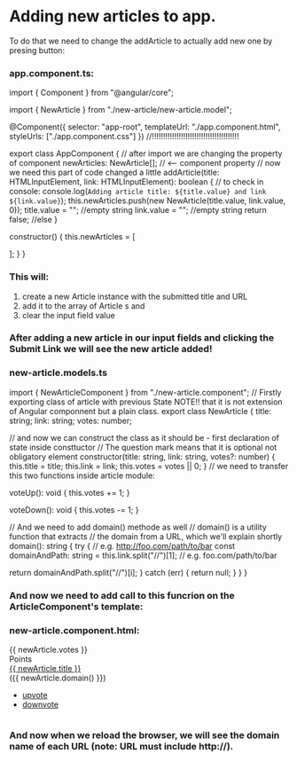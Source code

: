 # Adding new articles to app.

To do that we need to change the addArticle to actually add new one by presing button:

### app.component.ts:

import { Component } from "@angular/core";

<!-- // firstly importing stuffs from new artivle.model -->

import { NewArticle } from "./new-article/new-article.model";

@Component({
selector: "app-root",
templateUrl: "./app.component.html",
styleUrls: ["./app.component.css"]
})
//!!!!!!!!!!!!!!!!!!!!!!!!!!!!!!!!!!!!!!!

<!-- This is a part of app.component changed below-->

export class AppComponent {
// after import we are changing the property of component
newArticles: NewArticle[]; // <-- component property
// now we need this part of code changed a little
addArticle(title: HTMLInputElement, link: HTMLInputElement): boolean {
// to check in console:
console.log(`Adding article title: ${title.value} and link ${link.value}`);
this.newArticles.push(new NewArticle(title.value, link.value, 0));
title.value = ""; //empty string
link.value = ""; //empty string
return false; //else
}

<!--  This is end of added element -->

<!-- That is not necessary code yet -->
<!-- // Now we can add the class constructor in here -->

constructor() {
this.newArticles = [

<!-- // Now we can add the class constructor in here -->
<!-- new NewArticle("Angular", "http://angular.io", 4),
new NewArticle("CSS", "http://css.io", 2),
new NewArticle("Typescript", "http://typescript.io", 6) -->

];
}
}

### This will:

1. create a new Article instance with the submitted title and URL
2. add it to the array of Article s and
3. clear the input field value

### After adding a new article in our input fields and clicking the Submit Link we will see the new article added!

### new-article.models.ts

import { NewArticleComponent } from "./new-article.component";
// Firstly exporting class of article with previous State NOTE!! that it is not extension of Angular componnent but a plain class.
export class NewArticle {
title: string;
link: string;
votes: number;

// and now we can construct the class as it should be - first declaration of state inside consttuctor
// The question mark means that it is optional not obligatory element
constructor(title: string, link: string, votes?: number) {
this.title = title;
this.link = link;
this.votes = votes || 0;
}
// we need to transfer this two functions inside article module:

voteUp(): void {
this.votes += 1;
}

voteDown(): void {
this.votes -= 1;
}

// And we need to add domain() methode as well
// domain() is a utility function that extracts
// the domain from a URL, which we'll explain shortly
domain(): string {
try {
// e.g. http://foo.com/path/to/bar
const domainAndPath: string = this.link.split("//")[1];
// e.g. foo.com/path/to/bar

<!-- // we are changing a little this line -->
<!-- // return domainAndPath.split("/")[0]; -->
<!-- //for: -->

return domainAndPath.split("//")[i];
} catch (err) {
return null;
}
}
}

### And now we need to add call to this funcrion on the ArticleComponent's template:

### new-article.component.html:

<!-- This is one column of article part with votes -->
<div class="four wide column center aligned votes">
  <div class="ui statistic">
    <!-- votes are showed by template expansion strings -->
    <!-- Here we are changing votes for article votes -->
    <!-- <div class="value">{{ votes }}</div> -->
    <div class="value">{{ newArticle.votes }}</div>
    <div class="label">Points</div>
  </div>
</div>
<!-- This is an article information column -->
<div class="eight wide column hr">
  <!-- title is showed by template expansion strings as well -->
  <!-- Here the same thing we are doing with link and title -->
  <!-- <a class="ui large header" href="{{ link }}">{{ title }}</a> -->
  <a class="ui large header" href="{{ newArticle.link }}">{{
    newArticle.title
  }}</a>
  <!-- right here !!!!!!!!!!!-->
  <div class="meta">({{ newArticle.domain() }})</div>
  <ul class="ui big horizontal list voters">
    <li class="item">
      <a href (click)="voteUp()"> <i class="arrow up icon"></i>upvote</a>
    </li>
    <li class="item">
      <a href (click)="voteDown()"><i class="arrow down icon"></i>downvote</a>
    </li>
  </ul>
</div>

### And now when we reload the browser, we will see the domain name of each URL (note: URL must include http://).
